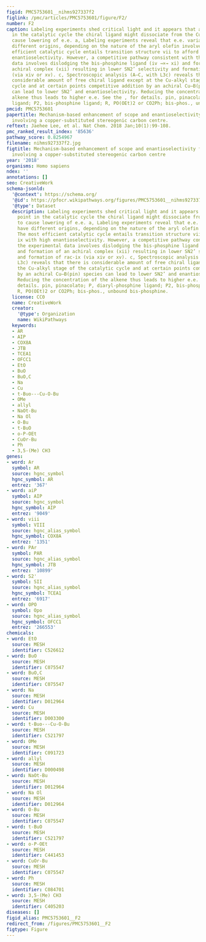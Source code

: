 ```yaml
---
figid: PMC5753601__nihms927337f2
figlink: /pmc/articles/PMC5753601/figure/F2/
number: F2
caption: Labeling experiments shed critical light and it appears that at one point
  in the catalytic cycle the chiral ligand might dissociate from the Cu centre to
  cause lowering of e.e. a, Labeling experiments reveal that e.e. variations have
  different origins, depending on the nature of the aryl olefin involved. b, The most
  efficient catalytic cycle entails transition structure vii to afford ix with high
  enantioselectivity. However, a competitive pathway consistent with the experimental
  data involves dislodging the bis-phosphine ligand (iv →×→ xi) and formation of an
  achiral complex (xii) resulting in lower SN2’ selectivity and formation of rac-ix
  (via xiv or xv). c, Spectroscopic analysis (A–C, with L3c) reveals that there is
  considerable amount of free chiral ligand except at the Cu-alkyl stage of the catalytic
  cycle and at certain points competitive addition by an achiral Cu–B(pin) species
  can lead to lower SN2’ and enantioselectivity. Reducing the concentration of the
  alkene thus leads to higher e.e. See the , for details. pin, pinacolato; P, diaryl-phosphine
  ligand; P2, bis-phosphine ligand; R, PO(OEt)2 or CO2Ph; bis-phos., unbound bis-phosphine.
pmcid: PMC5753601
papertitle: Mechanism-based enhancement of scope and enantioselectivity for reactions
  involving a copper-substituted stereogenic carbon centre.
reftext: Jaehee Lee, et al. Nat Chem. 2018 Jan;10(1):99-108.
pmc_ranked_result_index: '85636'
pathway_score: 0.8254967
filename: nihms927337f2.jpg
figtitle: Mechanism-based enhancement of scope and enantioselectivity for reactions
  involving a copper-substituted stereogenic carbon centre
year: '2018'
organisms: Homo sapiens
ndex: ''
annotations: []
seo: CreativeWork
schema-jsonld:
  '@context': https://schema.org/
  '@id': https://pfocr.wikipathways.org/figures/PMC5753601__nihms927337f2.html
  '@type': Dataset
  description: Labeling experiments shed critical light and it appears that at one
    point in the catalytic cycle the chiral ligand might dissociate from the Cu centre
    to cause lowering of e.e. a, Labeling experiments reveal that e.e. variations
    have different origins, depending on the nature of the aryl olefin involved. b,
    The most efficient catalytic cycle entails transition structure vii to afford
    ix with high enantioselectivity. However, a competitive pathway consistent with
    the experimental data involves dislodging the bis-phosphine ligand (iv →×→ xi)
    and formation of an achiral complex (xii) resulting in lower SN2’ selectivity
    and formation of rac-ix (via xiv or xv). c, Spectroscopic analysis (A–C, with
    L3c) reveals that there is considerable amount of free chiral ligand except at
    the Cu-alkyl stage of the catalytic cycle and at certain points competitive addition
    by an achiral Cu–B(pin) species can lead to lower SN2’ and enantioselectivity.
    Reducing the concentration of the alkene thus leads to higher e.e. See the , for
    details. pin, pinacolato; P, diaryl-phosphine ligand; P2, bis-phosphine ligand;
    R, PO(OEt)2 or CO2Ph; bis-phos., unbound bis-phosphine.
  license: CC0
  name: CreativeWork
  creator:
    '@type': Organization
    name: WikiPathways
  keywords:
  - AR
  - AIP
  - COX8A
  - JTB
  - TCEA1
  - OFCC1
  - EtO
  - BuO
  - BuO,C
  - Na
  - Cu
  - t-Buo---Cu-O-Bu
  - OMe
  - allyl
  - NaOt-Bu
  - Na Ol
  - O-Bu
  - t-BuO
  - o-P-OEt
  - CuOr-Bu
  - Ph
  - 3,5-(Me) CH3
genes:
- word: Ar
  symbol: AR
  source: hgnc_symbol
  hgnc_symbol: AR
  entrez: '367'
- word: aiP
  symbol: AIP
  source: hgnc_symbol
  hgnc_symbol: AIP
  entrez: '9049'
- word: viii
  symbol: VIII
  source: hgnc_alias_symbol
  hgnc_symbol: COX8A
  entrez: '1351'
- word: PAr
  symbol: PAR
  source: hgnc_alias_symbol
  hgnc_symbol: JTB
  entrez: '10899'
- word: S2'
  symbol: SII
  source: hgnc_alias_symbol
  hgnc_symbol: TCEA1
  entrez: '6917'
- word: OPO
  symbol: Opo
  source: hgnc_alias_symbol
  hgnc_symbol: OFCC1
  entrez: '266553'
chemicals:
- word: EtO
  source: MESH
  identifier: C526612
- word: BuO
  source: MESH
  identifier: C075547
- word: BuO,C
  source: MESH
  identifier: C075547
- word: Na
  source: MESH
  identifier: D012964
- word: Cu
  source: MESH
  identifier: D003300
- word: t-Buo---Cu-O-Bu
  source: MESH
  identifier: C521797
- word: OMe
  source: MESH
  identifier: C091723
- word: allyl
  source: MESH
  identifier: D000498
- word: NaOt-Bu
  source: MESH
  identifier: D012964
- word: Na Ol
  source: MESH
  identifier: D012964
- word: O-Bu
  source: MESH
  identifier: C075547
- word: t-BuO
  source: MESH
  identifier: C521797
- word: o-P-OEt
  source: MESH
  identifier: C441453
- word: CuOr-Bu
  source: MESH
  identifier: C075547
- word: Ph
  source: MESH
  identifier: C084701
- word: 3,5-(Me) CH3
  source: MESH
  identifier: C405203
diseases: []
figid_alias: PMC5753601__F2
redirect_from: /figures/PMC5753601__F2
figtype: Figure
---
```

